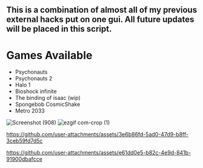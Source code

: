 ## This is a combination of almost all of my previous external hacks put on one gui. All future updates will be placed in this script. 

# Games Available
+ Psychonauts
+ Psychonauts 2
+ Halo 1
+ Bioshock infinite
+ The binding of isaac (wip)
+ Spongebob CosmicShake
+ Metro 2033

![Screenshot (908)](https://github.com/user-attachments/assets/db0767b9-b167-4eb5-83ad-e09c5c7511f7)
![ezgif com-crop (1)](https://github.com/user-attachments/assets/58b77f7d-4029-4755-9101-c1947150d8f0)


https://github.com/user-attachments/assets/3e6b86fd-5ad0-47d9-b8ff-3ceb59fd7d5c



https://github.com/user-attachments/assets/e61dd0e5-b82c-4e9d-841b-91900dbafcce

